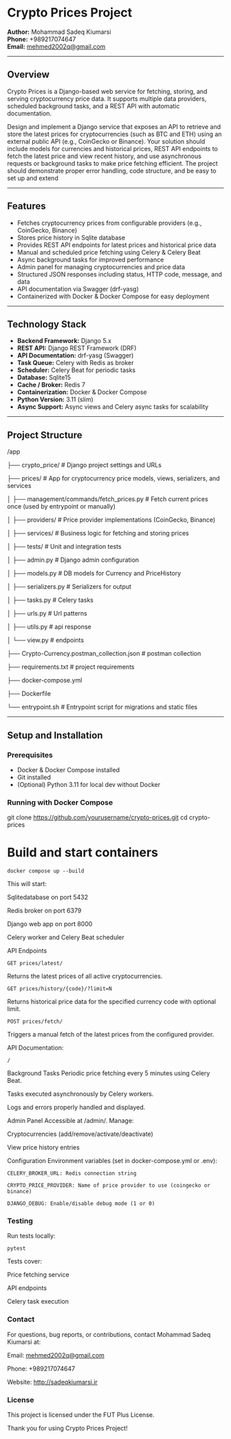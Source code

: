 # Crypto Prices Project

**Author:** Mohammad Sadeq Kiumarsi  
**Phone:** +989217074647  
**Email:** mehmed2002q@gmail.com

---

## Overview

Crypto Prices is a Django-based web service for fetching, storing, and serving cryptocurrency price data. It supports multiple data providers, scheduled background tasks, and a REST API with automatic documentation.

Design and implement a Django service that exposes an API to retrieve and store the latest prices for cryptocurrencies (such as BTC and ETH) using an external public API (e.g., CoinGecko or Binance). Your solution should include models for currencies and historical prices, REST API endpoints to fetch the latest price and view recent history, and use asynchronous requests or background tasks to make price fetching efficient. The project should demonstrate proper error handling, code structure, and be easy to set up and extend

---

## Features

- Fetches cryptocurrency prices from configurable providers (e.g., CoinGecko, Binance)
- Stores price history in Sqlite database
- Provides REST API endpoints for latest prices and historical price data
- Manual and scheduled price fetching using Celery & Celery Beat
- Async background tasks for improved performance
- Admin panel for managing cryptocurrencies and price data
- Structured JSON responses including status, HTTP code, message, and data
- API documentation via Swagger (drf-yasg)
- Containerized with Docker & Docker Compose for easy deployment

---

## Technology Stack

- **Backend Framework:** Django 5.x
- **REST API:** Django REST Framework (DRF)
- **API Documentation:** drf-yasg (Swagger)
- **Task Queue:** Celery with Redis as broker
- **Scheduler:** Celery Beat for periodic tasks
- **Database:** Sqlite15
- **Cache / Broker:** Redis 7
- **Containerization:** Docker & Docker Compose
- **Python Version:** 3.11 (slim)
- **Async Support:** Async views and Celery async tasks for scalability

---

## Project Structure
/app

├── crypto_price/ # Django project settings and URLs

├── prices/ # App for cryptocurrency price models, views, serializers, and services

│ ├── management/commands/fetch_prices.py # Fetch current prices once (used by entrypoint or manually)

│ ├── providers/ # Price provider implementations (CoinGecko, Binance)

│ ├── services/ # Business logic for fetching and storing prices

│ ├── tests/ # Unit and integration tests

│ ├── admin.py # Django admin configuration

│ ├── models.py # DB models for Currency and PriceHistory

│ ├── serializers.py # Serializers for output

│ ├── tasks.py # Celery tasks

│ ├── urls.py # Url patterns

│ ├── utils.py # api response

│ └── view.py # endpoints 

├── Crypto-Currency.postman_collection.json # postman collection

├── requirements.txt # project requirements

├── docker-compose.yml

├── Dockerfile

└── entrypoint.sh # Entrypoint script for migrations and static files

---

## Setup and Installation

### Prerequisites

- Docker & Docker Compose installed
- Git installed
- (Optional) Python 3.11 for local dev without Docker

### Running with Docker Compose


git clone https://github.com/yourusername/crypto-prices.git
cd crypto-prices

# Build and start containers
```
docker compose up --build
```

This will start:

Sqlitedatabase on port 5432

Redis broker on port 6379

Django web app on port 8000

Celery worker and Celery Beat scheduler

API Endpoints
```
GET prices/latest/
```
Returns the latest prices of all active cryptocurrencies.

```
GET prices/history/{code}/?limit=N
````
Returns historical price data for the specified currency code with optional limit.

```
POST prices/fetch/
```
Triggers a manual fetch of the latest prices from the configured provider.

API Documentation:
```
/
```

Background Tasks
Periodic price fetching every 5 minutes using Celery Beat.

Tasks executed asynchronously by Celery workers.

Logs and errors properly handled and displayed.

Admin Panel
Accessible at /admin/.
Manage:

Cryptocurrencies (add/remove/activate/deactivate)

View price history entries

Configuration
Environment variables (set in docker-compose.yml or .env):

```
CELERY_BROKER_URL: Redis connection string

CRYPTO_PRICE_PROVIDER: Name of price provider to use (coingecko or binance)

DJANGO_DEBUG: Enable/disable debug mode (1 or 0)
```

### Testing
Run tests locally:

```
pytest
```

Tests cover:

Price fetching service

API endpoints

Celery task execution

### Contact
For questions, bug reports, or contributions, contact Mohammad Sadeq Kiumarsi at:

Email: mehmed2002q@gmail.com

Phone: +989217074647

Website: http://sadeqkiumarsi.ir

### License
This project is licensed under the FUT Plus License.

Thank you for using Crypto Prices Project!
